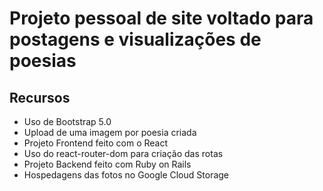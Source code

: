 # Projeto pessoal de site voltado para postagens e visualizações de poesias

## Recursos
  * Uso de Bootstrap 5.0
  * Upload de uma imagem por poesia criada
  * Projeto Frontend feito com o React
  * Uso do react-router-dom para criação das rotas
  * Projeto Backend feito com Ruby on Rails
  * Hospedagens das fotos no Google Cloud Storage